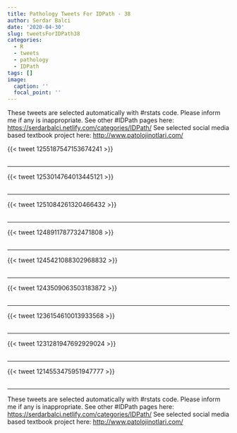 ```yaml
---
title: Pathology Tweets For IDPath - 38
author: Serdar Balci
date: '2020-04-30'
slug: tweetsForIDPath38
categories:
  - R
  - tweets
  - pathology
  - IDPath
tags: []
image:
  caption: ''
  focal_point: ''
---
```



These tweets are selected automatically with #rstats code. Please inform me if any is inappropriate.
See other #IDPath pages here: https://serdarbalci.netlify.com/categories/IDPath/ 
See selected social media based textbook project here: http://www.patolojinotlari.com/

{{< tweet 1255187547153674241 >}}
<br>
<br>
<hr>
{{< tweet 1253014764013445121 >}}
<br>
<br>
<hr>
{{< tweet 1251084261320466432 >}}
<br>
<br>
<hr>
{{< tweet 1248911787732471808 >}}
<br>
<br>
<hr>
{{< tweet 1245421088302968832 >}}
<br>
<br>
<hr>
{{< tweet 1243509063503183872 >}}
<br>
<br>
<hr>
{{< tweet 1236154610013933568 >}}
<br>
<br>
<hr>
{{< tweet 1231281947692929024 >}}
<br>
<br>
<hr>
{{< tweet 1214553475951947777 >}}
<br>
<br>
<hr>


These tweets are selected automatically with #rstats code. Please inform me if any is inappropriate.
See other #IDPath pages here: https://serdarbalci.netlify.com/categories/IDPath/ 
See selected social media based textbook project here: http://www.patolojinotlari.com/
